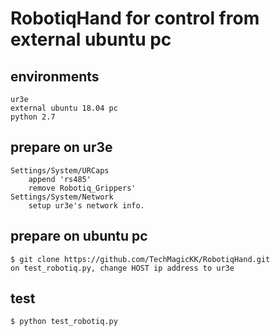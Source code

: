 # RobotiqHand for control from external ubuntu pc
## environments
```
ur3e
external ubuntu 18.04 pc
python 2.7
```
## prepare on ur3e
```
Settings/System/URCaps
	append 'rs485'
	remove Robotiq_Grippers'
Settings/System/Network
	setup ur3e's network info.
```
## prepare on ubuntu pc
```
$ git clone https://github.com/TechMagicKK/RobotiqHand.git
on test_robotiq.py, change HOST ip address to ur3e
```

## test
```
$ python test_robotiq.py
```


